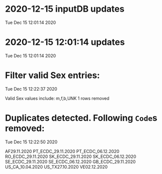 
# 2020-12-15 inputDB updates 
 Tue Dec 15 12:01:14 2020 


# 2020-12-15 12:01:14 updates 
 Tue Dec 15 12:01:14 2020 


# Filter valid Sex entries: 
 Tue Dec 15 12:22:37 2020 

Valid Sex values include: m,f,b,UNK
 1 rows removed
# Duplicates detected. Following `Code`s removed: 
 Tue Dec 15 12:22:50 2020 

AF29.11.2020
PT_ECDC_29.11.2020
PT_ECDC_06.12.2020
RO_ECDC_29.11.2020
SK_ECDC_29.11.2020
SK_ECDC_06.12.2020
SE_ECDC_29.11.2020
SE_ECDC_06.12.2020
GB_ECDC_29.11.2020
US_CA_10.04.2020
US_TX27.10.2020
VE02.12.2020